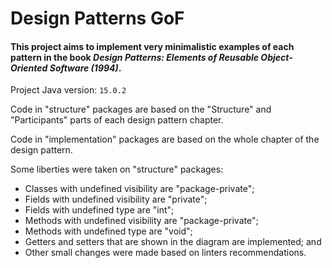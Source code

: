 # Design Patterns GoF

#### This project aims to implement very minimalistic examples of each pattern in the book _Design Patterns: Elements of Reusable Object-Oriented Software (1994)_.

Project Java version: `15.0.2`

Code in "structure" packages are based on the "Structure" and "Participants" parts of each design pattern chapter.

Code in "implementation" packages are based on the whole chapter of the design pattern.

Some liberties were taken on "structure" packages:

- Classes with undefined visibility are "package-private";
- Fields with undefined visibility are "private";
- Fields with undefined type are "int";
- Methods with undefined visibility are "package-private";
- Methods with undefined type are "void";
- Getters and setters that are shown in the diagram are implemented; and
- Other small changes were made based on linters recommendations.